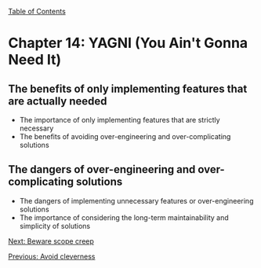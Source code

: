 [Table of Contents](README.md#table-of-Contents)

# Chapter 14: YAGNI (You Ain't Gonna Need It)
## The benefits of only implementing features that are actually needed
- The importance of only implementing features that are strictly necessary
- The benefits of avoiding over-engineering and over-complicating solutions

## The dangers of over-engineering and over-complicating solutions
- The dangers of implementing unnecessary features or over-engineering solutions
- The importance of considering the long-term maintainability and simplicity of solutions

[Next: Beware scope creep](Beware-scope-creep.md)

[Previous: Avoid cleverness](Avoid-cleverness.md)
